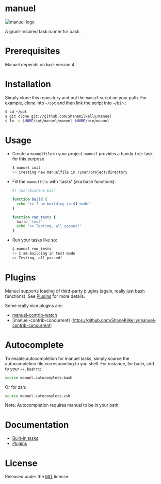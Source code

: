# manuel

![manuel logo](http://i.imgur.com/WYZI5K6.png)

A grunt-inspired task runner for bash.


# Prerequisites

Manuel depends on `bash` version 4.


# Installation

Simply clone this repository and put the `manuel` script on your path.
For example, clone into `~/opt` and then link the script into `~/bin` :
```bash
$ cd ~/opt
$ git clone git://github.com/ShaneKilkelly/manuel
$ ln -s $HOME/opt/manuel/manuel $HOME/bin/manuel
```


# Usage

- Create a `manuelfile` in your project. `manuel` provides a handy `init` task
  for this purpose
  ```bash
  $ manuel init
  >> Creating new manuelfile in /your/project/directory
  ```

- Fill the `manuelfile` with 'tasks' (aka bash functions):

  ```bash
  #! /usr/bin/env bash

  function build {
    echo ">> I am building in $1 mode"
  }

  function run_tests {
    build 'test'
    echo ">> Testing, all passed!"
  }
  ```

- Run your tasks like so:

  ```bash
  $ manuel run_tests
  >> I am building in test mode
  >> Testing, all passed!
  ```


# Plugins

Manuel supports loading of third-party plugins (again, really just bash functions).
See [Plugins](doc/Plugins.md) for more details.

Some really nice plugins are:
- [manuel-contrib-watch](https://github.com/ShaneKilkelly/manuel-contrib-watch)
- [manuel-contrib-concurrent]
(https://github.com/ShaneKilkelly/manuel-contrib-concurrent)


# Autocomplete

To enable autocompletion for manuel tasks, simply source the autocompletion file
corresponding to you shell. For instance, for bash, add to your `~/.bashrc`:

```bash
source manuel.autocomplete.bash
```

Or for zsh:

```bash
source manuel.autocomplete.zsh
```

Note: Autocompletion requires manuel to be in your path.


# Documentation

- [Built-in tasks](doc/Builtins.md)
- [Plugins](doc/Plugins.md)


# License

Released under the [MIT](http://opensource.org/licenses/MIT) license

